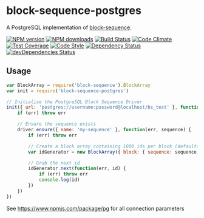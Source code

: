 # block-sequence-postgres
A PostgreSQL implementation of [block-sequence](https://www.npmjs.com/package/block-sequence).

[![NPM version](https://img.shields.io/npm/v/block-sequence-postgres.svg?style=flat-square)](https://www.npmjs.com/package/block-sequence-postgres)
[![NPM downloads](https://img.shields.io/npm/dm/block-sequence-postgres.svg?style=flat-square)](https://www.npmjs.com/package/block-sequence-postgres)
[![Build Status](https://img.shields.io/travis/guidesmiths/block-sequence-postgres/master.svg)](https://travis-ci.org/guidesmiths/block-sequence-postgres)
[![Code Climate](https://codeclimate.com/github/guidesmiths/block-sequence-postgres/badges/gpa.svg)](https://codeclimate.com/github/guidesmiths/block-sequence-postgres)
[![Test Coverage](https://codeclimate.com/github/guidesmiths/block-sequence-postgres/badges/coverage.svg)](https://codeclimate.com/github/guidesmiths/block-sequence-postgres/coverage)
[![Code Style](https://img.shields.io/badge/code%20style-imperative-brightgreen.svg)](https://github.com/guidesmiths/eslint-config-imperative)
[![Dependency Status](https://david-dm.org/guidesmiths/block-sequence-postgres.svg)](https://david-dm.org/guidesmiths/block-sequence-postgres)
[![devDependencies Status](https://david-dm.org/guidesmiths/block-sequence-postgres/dev-status.svg)](https://david-dm.org/guidesmiths/block-sequence-postgres?type=dev)

## Usage
```js
var BlockArray = require('block-sequence').BlockArray
var init = require('block-sequence-postgres')

// Initialise the PostgreSQL Block Sequence Driver
init({ url: 'postgres://username:password@localhost/bs_test' }, function(err, driver) {
    if (err) throw err

    // Ensure the sequence exists
    driver.ensure({ name: 'my-sequence' }, function(err, sequence) {
        if (err) throw err

        // Create a block array containing 1000 ids per block (defaults to 2 blocks)
        var idGenerator = new BlockArray({ block: { sequence: sequence, driver: driver, size: 1000 } })

        // Grab the next id
        idGenerator.next(function(err, id) {
            if (err) throw err
            console.log(id)
        })
    })
})
```
See https://www.npmjs.com/package/pg for all connection parameters



